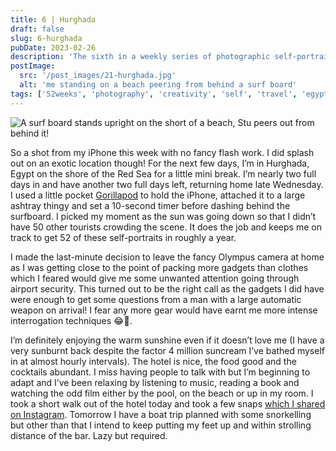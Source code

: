 ```yaml
---
title: 6 | Hurghada
draft: false
slug: 6-hurghada
pubDate: 2023-02-26
description: 'The sixth in a weekly series of photographic self-portraits of Stuart Mackenzie. This one shot in Egypt!'
postImage:
  src: '/post_images/21-hurghada.jpg'
  alt: 'me standing on a beach peering from behind a surf board'
tags: ['52weeks', 'photography', 'creativity', 'self', 'travel', 'egypt']
---
```


![A surf board stands upright on the short of a beach, Stu peers out from behind it!](../images/52weeks/52_2023_6.jpg)

So a shot from my iPhone this week with no fancy flash work. I did splash out on an exotic location though! For the next few days, I’m in Hurghada, Egypt on the shore of the Red Sea for a little mini break. I’m nearly two full days in and have another two full days left, returning home late Wednesday. I used a little pocket [Gorillapod](https://joby.com/global/griptight-one-micro-stand-white-chrome-jb01493-0ww/) to hold the iPhone, attached it to a large ashtray thingy and set a 10-second timer before dashing behind the surfboard. I picked my moment as the sun was going down so that I didn’t have 50 other tourists crowding the scene. It does the job and keeps me on track to get 52 of these self-portraits in roughly a year.

I made the last-minute decision to leave the fancy Olympus camera at home as I was getting close to the point of packing more gadgets than clothes which I feared would give me some unwanted attention going through airport security. This turned out to be the right call as the gadgets I did have were enough to get some questions from a man with a large automatic weapon on arrival! I fear any more gear would have earnt me more intense interrogation techniques 😂😬.

I’m definitely enjoying the warm sunshine even if it doesn’t love me (I have a very sunburnt back despite the factor 4 million suncream I’ve bathed myself in at almost hourly intervals). The hotel is nice, the food good and the cocktails abundant. I miss having people to talk with but I’m beginning to adapt and I’ve been relaxing by listening to music, reading a book and watching the odd film either by the pool, on the beach or up in my room. I took a short walk out of the hotel today and took a few snaps [which I shared on Instagram](https://www.instagram.com/p/CpIXTvWNPi9/). Tomorrow I have a boat trip planned with some snorkelling but other than that I intend to keep putting my feet up and within strolling distance of the bar. Lazy but required.
